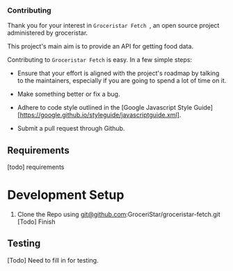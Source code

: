 ### Contributing ###

Thank you for your interest in `Groceristar Fetch `, an open source project
administered by groceristar.

This project's main aim is to provide an API for getting food data.

Contributing to `Groceristar Fetch` is easy. In a few simple steps:

  * Ensure that your effort is aligned with the project's roadmap by
    talking to the maintainers, especially if you are going to spend a
    lot of time on it.

  * Make something better or fix a bug.

  * Adhere to code style outlined in the
    [Google Javascript Style Guide][https://google.github.io/styleguide/javascriptguide.xml].

  * Submit a pull request through Github.

## Requirements
[todo] requirements

# Development Setup

1. Clone the Repo using
 git@github.com:GroceriStar/groceristar-fetch.git
[Todo] Finish 

## Testing
[Todo] Need to fill in for testing.